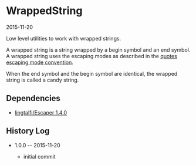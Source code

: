 WrappedString
==================
2015-11-20



Low level utilities to work with wrapped strings.


A wrapped string is a string wrapped by a begin symbol and an end symbol.
A wrapped string uses the escaping modes as described in 
the [quotes escaping mode convention](https://github.com/lingtalfi/ConventionGuy/blob/master/convention.quotesEscapingModes.eng.md).


When the end symbol and the begin symbol are identical, the wrapped string is called a candy string.





Dependencies
------------------

- [lingtalfi/Escaper 1.4.0](https://github.com/lingtalfi/Escaper)




History Log
------------------
    
- 1.0.0 -- 2015-11-20

    - initial commit
    
    